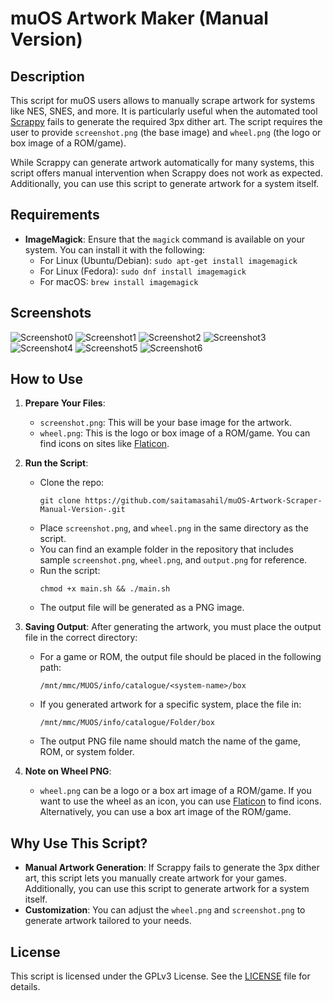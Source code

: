 
# muOS Artwork Maker (Manual Version)

## Description
This script for muOS users allows to manually scrape artwork for systems like NES, SNES, and more. It is particularly useful when the automated tool [Scrappy](https://github.com/gabrielfvale/scrappy) fails to generate the required 3px dither art. The script requires the user to provide `screenshot.png` (the base image) and `wheel.png` (the logo or box image of a ROM/game).

While Scrappy can generate artwork automatically for many systems, this script offers manual intervention when Scrappy does not work as expected. Additionally, you can use this script to generate artwork for a system itself.

## Requirements
- **ImageMagick**: Ensure that the `magick` command is available on your system. You can install it with the following:
  - For Linux (Ubuntu/Debian): `sudo apt-get install imagemagick`
  - For Linux (Fedora): `sudo dnf install imagemagick`
  - For macOS: `brew install imagemagick`

## Screenshots
![Screenshot0](screenshot/s0.png)
![Screenshot1](screenshot/s1.png)
![Screenshot2](screenshot/s2.png)
![Screenshot3](screenshot/s3.png)
![Screenshot4](screenshot/s4.png)
![Screenshot5](screenshot/s5.png)
![Screenshot6](screenshot/s6.png)
  
## How to Use
1. **Prepare Your Files**:
   - `screenshot.png`: This will be your base image for the artwork.
   - `wheel.png`: This is the logo or box image of a ROM/game. You can find icons on sites like [Flaticon](https://www.flaticon.com/).

2. **Run the Script**:
   - Clone the repo:
     ```
     git clone https://github.com/saitamasahil/muOS-Artwork-Scraper-Manual-Version-.git
     ```
   - Place `screenshot.png`, and `wheel.png` in the same directory as the script.
   - You can find an example folder in the repository that includes sample `screenshot.png`, `wheel.png`, and `output.png` for reference.
   - Run the script:
     ```
     chmod +x main.sh && ./main.sh
     ```
   - The output file will be generated as a PNG image.

3. **Saving Output**:
   After generating the artwork, you must place the output file in the correct directory:
   - For a game or ROM, the output file should be placed in the following path:
     ```
     /mnt/mmc/MUOS/info/catalogue/<system-name>/box
     ```
   - If you generated artwork for a specific system, place the file in:
     ```
     /mnt/mmc/MUOS/info/catalogue/Folder/box
     ```
   - The output PNG file name should match the name of the game, ROM, or system folder.

4. **Note on Wheel PNG**:
   - `wheel.png` can be a logo or a box art image of a ROM/game. If you want to use the wheel as an icon, you can use [Flaticon](https://www.flaticon.com/) to find icons. Alternatively, you can use a box art image of the ROM/game.

## Why Use This Script?
- **Manual Artwork Generation**: If Scrappy fails to generate the 3px dither art, this script lets you manually create artwork for your games. Additionally, you can use this script to generate artwork for a system itself.
- **Customization**: You can adjust the `wheel.png` and `screenshot.png` to generate artwork tailored to your needs.

## License
This script is licensed under the GPLv3 License. See the [LICENSE](LICENSE) file for details.